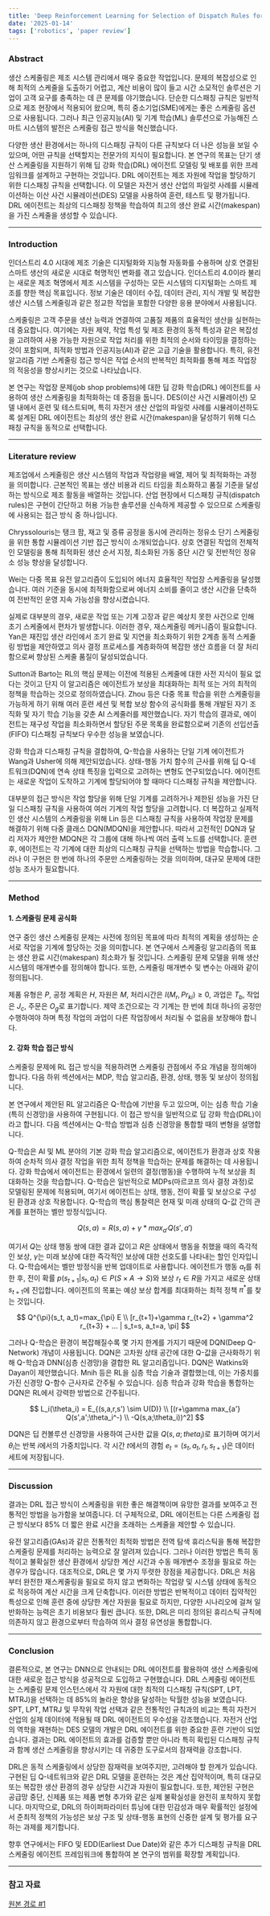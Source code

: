 ```yaml
---
title: 'Deep Reinforcement Learning for Selection of Dispatch Rules for Scheduling of Production Systems'
date: '2025-01-14'
tags: ['robotics', 'paper review']
---
```


### Abstract

생산 스케줄링은 제조 시스템 관리에서 매우 중요한 작업입니다. 문제의 복잡성으로 인해 최적의 스케줄을 도출하기 어렵고, 계산 비용이 많이 들고 시간 소모적인 솔루션은 기업이 고객 요구를 충족하는 데 큰 문제를 야기했습니다. 단순한 디스패칭 규칙은 일반적으로 제조 현장에서 적용되어 왔으며, 특히 중소기업(SME)에게는 좋은 스케줄링 옵션으로 사용됩니다. 그러나 최근 인공지능(AI) 및 기계 학습(ML) 솔루션으로 가능해진 스마트 시스템의 발전은 스케줄링 접근 방식을 혁신했습니다.

다양한 생산 환경에서는 하나의 디스패칭 규칙이 다른 규칙보다 더 나은 성능을 보일 수 있으며, 어떤 규칙을 선택할지는 전문가의 지식이 필요합니다. 본 연구의 목표는 단기 생산 스케줄링을 지원하기 위해 딥 강화 학습(DRL) 에이전트 모델링 및 배포를 위한 프레임워크를 설계하고 구현하는 것입니다. DRL 에이전트는 제조 자원에 작업을 할당하기 위한 디스패칭 규칙을 선택합니다. 이 모델은 자전거 생산 산업의 파일럿 사례를 시뮬레이션하는 이산 사건 시뮬레이션(DES) 모델을 사용하여 훈련, 테스트 및 평가됩니다. DRL 에이전트는 최상의 디스패칭 정책을 학습하여 최고의 생산 완료 시간(makespan)을 가진 스케줄을 생성할 수 있습니다.

---

### Introduction

인더스트리 4.0 시대에 제조 기술은 디지털화와 지능형 자동화를 수용하며 상호 연결된 스마트 생산의 새로운 시대로 혁명적인 변화를 겪고 있습니다. 인더스트리 4.0이라 불리는 새로운 제조 혁명에서 제조 시스템을 구성하는 모든 시스템의 디지털화는 스마트 제조를 향한 핵심 목표입니다. 정보 기술은 데이터 수집, 데이터 관리, 지식 개발 및 복잡한 생산 시스템 스케줄링과 같은 정교한 작업을 포함한 다양한 응용 분야에서 사용됩니다.

스케줄링은 고객 주문을 생산 능력과 연결하여 고품질 제품의 효율적인 생산을 실현하는 데 중요합니다. 여기에는 자원 제약, 작업 특성 및 제조 환경의 동적 특성과 같은 복잡성을 고려하여 사용 가능한 자원으로 작업 처리를 위한 최적의 순서와 타이밍을 결정하는 것이 포함되며, 최적화 방법과 인공지능(AI)과 같은 고급 기술을 활용합니다. 특히, 유전 알고리즘 기반 스케줄링 접근 방식은 작업 순서의 반복적인 최적화를 통해 제조 작업장의 적응성을 향상시키는 것으로 나타났습니다.

본 연구는 작업장 문제(job shop problems)에 대한 딥 강화 학습(DRL) 에이전트를 사용하여 생산 스케줄링을 최적화하는 데 중점을 둡니다. DES(이산 사건 시뮬레이션) 모델 내에서 훈련 및 테스트되며, 특히 자전거 생산 산업의 파일럿 사례를 시뮬레이션하도록 설계된 DRL 에이전트는 최상의 생산 완료 시간(makespan)을 달성하기 위해 디스패칭 규칙을 동적으로 선택합니다.

---

### Literature review

제조업에서 스케줄링은 생산 시스템의 작업과 작업량을 배열, 제어 및 최적화하는 과정을 의미합니다. 근본적인 목표는 생산 비용과 리드 타임을 최소화하고 품질 기준을 달성하는 방식으로 제조 활동을 배열하는 것입니다. 산업 현장에서 디스패칭 규칙(dispatch rules)은 구현이 간단하고 허용 가능한 솔루션을 신속하게 제공할 수 있으므로 스케줄링에 사용되는 접근 방식 중 하나입니다.

Chryssolouris는 탱크 팜, 재고 및 증류 공정을 동시에 관리하는 정유소 단기 스케줄링을 위한 통합 시뮬레이션 기반 접근 방식이 소개되었습니다. 상호 연결된 작업의 전체적인 모델링을 통해 최적화된 생산 순서 지정, 최소화된 가동 중단 시간 및 전반적인 정유소 성능 향상을 달성합니다.

Wei는 다중 목표 유전 알고리즘이 도입되어 에너지 효율적인 작업장 스케줄링을 달성했습니다. 여러 기준을 동시에 최적화함으로써 에너지 소비를 줄이고 생산 시간을 단축하여 전반적인 운영 지속 가능성을 향상시켰습니다.

실제로 대부분의 경우, 새로운 작업 또는 기계 고장과 같은 예상치 못한 사건으로 인해 초기 스케줄에서 편차가 발생합니다. 이러한 경우, 재스케줄링 메커니즘이 필요합니다. Yan은 재진입 생산 라인에서 조기 완료 및 지연을 최소화하기 위한 2계층 동적 스케줄링 방법을 제안하였고 의사 결정 프로세스를 계층화하여 복잡한 생산 흐름을 더 잘 처리함으로써 향상된 스케줄 품질이 달성되었습니다.

Sutton과 Barto는 RL의 핵심 문제는 이전에 적용된 스케줄에 대한 사전 지식이 필요 없다는 것이고 단지 이 알고리즘은 에이전트가 보상을 최대화하는 최적 또는 거의 최적의 정책을 학습하는 것으로 정의하였습니다. Zhou 등은 다중 목표 학습을 위한 스케줄링을 가능하게 하기 위해 여러 훈련 세션 및 복합 보상 함수의 공식화를 통해 개발된 자기 조직화 및 자기 학습 기능을 갖춘 AI 스케줄러를 제안했습니다. 자기 학습의 결과로, 에이전트는 재구성 작업을 최소화하면서 할당된 주문 목록을 완료함으로써 기존의 선입선출(FIFO) 디스패칭 규칙보다 우수한 성능을 보였습니다.

강화 학습과 디스패칭 규칙을 결합하여, Q-학습을 사용하는 단일 기계 에이전트가 Wang과 Usher에 의해 제안되었습니다. 상태-행동 가치 함수의 근사를 위해 딥 Q-네트워크(DQN)에 연속 상태 특징을 입력으로 고려하는 변형도 연구되었습니다. 에이전트는 새로운 작업이 도착하고 기계에 할당되어야 할 때마다 디스패칭 규칙을 제안합니다.

대부분의 접근 방식은 작업 할당을 위해 단일 기계를 고려하거나 제한된 성능을 가진 단일 디스패칭 규칙을 사용하여 여러 기계의 작업 할당을 고려합니다. 더 복잡하고 실제적인 생산 시스템의 스케줄링을 위해 Lin 등은 디스패칭 규칙을 사용하여 작업장 문제를 해결하기 위해 다중 클래스 DQN(MDQN)을 제안합니다. 따라서 고전적인 DQN과 달리 저자가 제안한 MDQN은 각 그룹에 대해 하나씩 여러 출력 노드를 선택합니다. 훈련 후, 에이전트는 각 기계에 대한 최상의 디스패칭 규칙을 선택하는 방법을 학습합니다. 그러나 이 구현은 한 번에 하나의 주문만 스케줄링하는 것을 의미하며, 대규모 문제에 대한 성능 조사가 필요합니다.

---

### Method

#### 1. 스케줄링 문제 공식화

연구 중인 생산 스케줄링 문제는 사전에 정의된 목표에 따라 최적의 계획을 생성하는 순서로 작업을 기계에 할당하는 것을 의미합니다. 본 연구에서 스케줄링 알고리즘의 목표는 생산 완료 시간(makespan) 최소화가 될 것입니다. 스케줄링 문제 모델을 위해 생산 시스템의 매개변수를 정의해야 합니다. 또한, 스케줄링 매개변수 및 변수는 아래와 같이 정의됩니다.

제품 유형은 $P$, 공정 계획은 $H$, 자원은 $M$, 처리시간은 $I(M_r, Pr_{ki}) \ge 0$, 과업은 $T_b$, 작업은 $J_c$, 주문은 $O_g$로 표기합니다. 제약 조건으로는 각 기계는 한 번에 최대 하나의 공정만 수행하여야 하며 특정 작업의 과업이 다른 작업장에서 처리될 수 없음을 보장해야 합니다.

#### 2. 강화 학습 접근 방식

스케줄링 문제에 RL 접근 방식을 적용하려면 스케줄링 관점에서 주요 개념을 정의해야 합니다. 다음 하위 섹션에서는 MDP, 학습 알고리즘, 환경, 상태, 행동 및 보상이 정의됩니다.

본 연구에서 제안된 RL 알고리즘은 Q-학습에 기반을 두고 있으며, 이는 심층 학습 기술(특히 신경망)을 사용하여 구현됩니다. 이 접근 방식을 일반적으로 딥 강화 학습(DRL)이라고 합니다. 다음 섹션에서는 Q-학습 방법과 심층 신경망을 통합할 때의 변형을 설명합니다.

Q-학습은 AI 및 ML 분야의 기본 강화 학습 알고리즘으로, 에이전트가 환경과 상호 작용하여 순차적 의사 결정 작업을 위한 최적 정책을 학습하는 문제를 해결하는 데 사용됩니다. 강화 학습에서 에이전트는 환경에서 일련의 결정(행동)을 수행하여 누적 보상을 최대화하는 것을 학습합니다. Q-학습은 일반적으로 MDPs(마르코프 의사 결정 과정)로 모델링된 문제에 적용되며, 여기서 에이전트는 상태, 행동, 전이 확률 및 보상으로 구성된 환경과 상호 작용합니다. Q-학습의 핵심 통찰력은 현재 및 미래 상태의 Q-값 간의 관계를 표현하는 벨만 방정식입니다.

$$
Q(s,a)=R(s,a)+\gamma*max_{a'}Q(s', a')
$$

여기서 $Q$는 상태 행동 쌍에 대한 결과 값이고 $R$은 상태에서 행동을 취했을 때의 즉각적인 보상, $\gamma$는 미래 보상에 대한 즉각적인 보상에 대한 선호도를 나타내는 할인 인자입니다. Q-학습에서는 벨만 방정식을 반복 업데이트로 사용합니다. 에이전트가 행동 $a_t$를 취한 후, 전이 확률 $p(s_{t+1}|s_t, a_t) \in P(S \times A \to S)$와 보상 $r_t∈R$을 가지고 새로운 상태 $s_{t+1}$에 진입합니다. 에이전트의 목표는 예상 보상 합계를 최대화하는 최적 정책 $\pi^*$를 찾는 것입니다.

$$
Q^{\pi}(s_t, a_t)=max_{\pi} E \\
[r_{t+1}+\gamma r_{t+2} + \gamma^2 r_{t+3} + ... | s_t=s, a_t=a, \pi]
$$

그러나 Q-학습은 환경이 복잡해질수록 몇 가지 한계를 가지기 때문에 DQN(Deep Q-Network) 개념이 사용됩니다. DQN은 고차원 상태 공간에 대한 Q-값을 근사화하기 위해 Q-학습과 DNN(심층 신경망)을 결합한 RL 알고리즘입니다. DQN은 Watkins와 Dayan이 제안했습니다. Mnih 등은 RL을 심층 학습 기술과 결합했는데, 이는 가중치를 가진 신경망 Q-함수 근사자로 간주될 수 있습니다. 심층 학습과 강화 학습을 통합하는 DQN은 RL에서 강력한 방법으로 간주됩니다.

$$
L_i(\theta_i) = E_{(s,a,r,s') \sim U(D)} \\
[(r+\gamma max_{a'} Q(s',a';\theta_i^-) \\
-Q(s,a;\theta_i))^2]
$$

DQN은 딥 컨볼루션 신경망을 사용하여 근사한 값을 $Q(s,a;theta_i)$로 표기하며 여기서 $\theta_i$는 반복 $i$에서의 가중치입니다. 각 시간 $t$에서의 경험 $e_t = (s_t, a_t, r_t, s_{t+1})$은 데이터 세트에 저장됩니다.

---

### Discussion

결과는 DRL 접근 방식이 스케줄링을 위한 좋은 해결책이며 유망한 결과를 보여주고 전통적인 방법을 능가함을 보여줍니다. 더 구체적으로, DRL 에이전트는 다른 스케줄링 접근 방식보다 85% 더 짧은 완료 시간을 초래하는 스케줄을 제안할 수 있습니다.

유전 알고리즘(GAs)과 같은 전통적인 최적화 방법은 전역 탐색 휴리스틱을 통해 복잡한 스케줄링 문제를 처리하는 능력으로 잘 알려져 있습니다. 그러나 이러한 방법은 특히 동적이고 불확실한 생산 환경에서 상당한 계산 시간과 수동 매개변수 조정을 필요로 하는 경우가 많습니다. 대조적으로, DRL은 몇 가지 뚜렷한 장점을 제공합니다. DRL은 처음부터 완전한 재스케줄링을 필요로 하지 않고 변화하는 작업량 및 시스템 상태에 동적으로 적응하여 계산 시간을 크게 단축합니다. 이러한 방법은 반복적이고 데이터 집약적인 특성으로 인해 훈련 중에 상당한 계산 자원을 필요로 하지만, 다양한 시나리오에 걸쳐 일반화하는 능력은 초기 비용보다 훨씬 큽니다. 또한, DRL은 미리 정의된 휴리스틱 규칙에 의존하지 않고 환경으로부터 학습하여 의사 결정 유연성을 통합합니다.

---

### Conclusion

결론적으로, 본 연구는 DNN으로 안내되는 DRL 에이전트를 활용하여 생산 스케줄링에 대한 새로운 접근 방식을 성공적으로 도입하고 구현했습니다. DRL 스케줄링 에이전트는 스케줄링 문제 인스턴스에서 각 자원에 대한 최적의 디스패칭 규칙(SPT, LPT, MTRJ)을 선택하는 데 85%의 놀라운 향상을 달성하는 탁월한 성능을 보였습니다. SPT, LPT, MTRJ 및 무작위 작업 선택과 같은 전통적인 규칙과의 비교는 특히 자전거 산업의 실제 데이터에 적용될 때 DRL 에이전트의 우수성을 강조했습니다. 자전거 산업의 역학을 재현하는 DES 모델의 개발은 DRL 에이전트를 위한 중요한 훈련 기반이 되었습니다. 결과는 DRL 에이전트의 효과를 검증할 뿐만 아니라 특히 확립된 디스패칭 규칙과 함께 생산 스케줄링을 향상시키는 데 귀중한 도구로서의 잠재력을 강조합니다.

DRL은 동적 스케줄링에서 상당한 잠재력을 보여주지만, 고려해야 할 한계가 있습니다. 구현된 딥 Q-네트워크와 같은 DRL 모델을 훈련하는 것은 계산 집약적이며, 특히 대규모 또는 복잡한 생산 환경의 경우 상당한 시간과 자원이 필요합니다. 또한, 제안된 구현은 공급망 중단, 신제품 또는 제품 변형 추가와 같은 실제 불확실성을 완전히 포착하지 못합니다. 마지막으로, DRL의 하이퍼파라미터 튜닝에 대한 민감성과 매우 확률적인 설정에서 준최적 정책의 가능성은 보상 구조 및 상태-행동 표현의 신중한 설계 및 평가를 요구하는 과제를 제기합니다.

향후 연구에서는 FIFO 및 EDD(Earliest Due Date)와 같은 추가 디스패칭 규칙을 DRL 스케줄링 에이전트 프레임워크에 통합하여 본 연구의 범위를 확장할 계획입니다.

---

### 참고 자료

[원본 경로 #1](https://www.mdpi.com/2076-3417/15/1/232)



